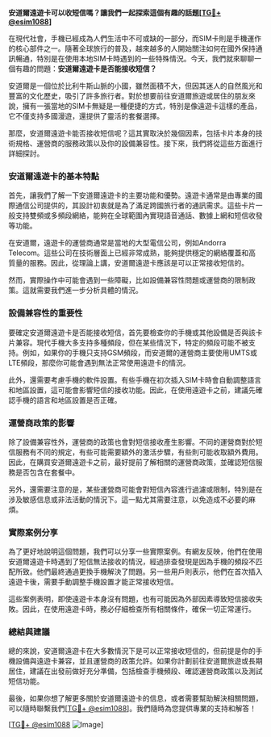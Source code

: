 **安道爾遠遊卡可以收短信嗎？讓我們一起探索這個有趣的話題[[TG💪+ @esim1088](https://t.me/s/esim1088)]**

在現代社會，手機已經成為人們生活中不可或缺的一部分，而SIM卡則是手機運作的核心部件之一。隨著全球旅行的普及，越來越多的人開始關注如何在國外保持通訊暢通，特別是在使用本地SIM卡時遇到的一些特殊情況。今天，我們就來聊聊一個有趣的問題：**安道爾遠遊卡是否能接收短信？**

安道爾是一個位於比利牛斯山脈的小國，雖然面積不大，但因其迷人的自然風光和豐富的文化歷史，吸引了許多旅行者。對於想要前往安道爾旅遊或居住的朋友來說，擁有一張當地的SIM卡無疑是一種便捷的方式，特別是像遠遊卡這樣的產品，它不僅支持多國漫遊，還提供了靈活的套餐選擇。

那麼，安道爾遠遊卡能否接收短信呢？這其實取決於幾個因素，包括卡片本身的技術規格、運營商的服務政策以及你的設備兼容性。接下來，我們將從這些方面進行詳細探討。

### 安道爾遠遊卡的基本特點

首先，讓我們了解一下安道爾遠遊卡的主要功能和優勢。遠遊卡通常是由專業的國際通信公司提供的，其設計初衷就是為了滿足跨國旅行者的通訊需求。這些卡片一般支持雙頻或多頻段網絡，能夠在全球範圍內實現語音通話、數據上網和短信收發等功能。

在安道爾，遠遊卡的運營商通常是當地的大型電信公司，例如Andorra Telecom。這些公司在技術層面上已經非常成熟，能夠提供穩定的網絡覆蓋和高質量的服務。因此，從理論上講，安道爾遠遊卡應該是可以正常接收短信的。

然而，實際操作中可能會遇到一些障礙，比如設備兼容性問題或運營商的限制政策。這就需要我們進一步分析具體的情況。

### 設備兼容性的重要性

要確定安道爾遠遊卡是否能接收短信，首先要檢查你的手機或其他設備是否與該卡片兼容。現代手機大多支持多種頻段，但在某些情況下，特定的頻段可能不被支持。例如，如果你的手機只支持GSM頻段，而安道爾的運營商主要使用UMTS或LTE頻段，那麼你可能會遇到無法正常使用遠遊卡的情況。

此外，還需要考慮手機的軟件設置。有些手機在初次插入SIM卡時會自動調整語言和地區設置，這可能會影響短信的接收功能。因此，在使用遠遊卡之前，建議先確認手機的語言和地區設置是否正確。

### 運營商政策的影響

除了設備兼容性外，運營商的政策也會對短信接收產生影響。不同的運營商對於短信服務有不同的規定，有些可能需要額外的激活步驟，有些則可能收取額外費用。因此，在購買安道爾遠遊卡之前，最好提前了解相關的運營商政策，並確認短信服務是否包含在套餐中。

另外，還需要注意的是，某些運營商可能會對短信內容進行過濾或限制，特別是在涉及敏感信息或非法活動的情況下。這一點尤其需要注意，以免造成不必要的麻煩。

### 實際案例分享

為了更好地說明這個問題，我們可以分享一些實際案例。有網友反映，他們在使用安道爾遠遊卡時遇到了短信無法接收的情況，經過排查發現是因為手機的頻段不匹配所致。他們最終通過更換手機解決了問題。另一些用戶則表示，他們在首次插入遠遊卡後，需要手動調整手機設置才能正常接收短信。

這些案例表明，即使遠遊卡本身沒有問題，也有可能因為外部因素導致短信接收失敗。因此，在使用遠遊卡時，務必仔細檢查所有相關條件，確保一切正常運行。

### 總結與建議

總的來說，安道爾遠遊卡在大多數情況下是可以正常接收短信的，但前提是你的手機設備與遠遊卡兼容，並且運營商的政策允許。如果你計劃前往安道爾旅遊或長期居住，建議在出發前做好充分準備，包括檢查手機頻段、確認運營商政策以及測試短信功能。

最後，如果你想了解更多關於安道爾遠遊卡的信息，或者需要幫助解決相關問題，可以隨時聯繫我們[[TG💪+ @esim1088](https://t.me/s/esim1088)]。我們隨時為您提供專業的支持和解答！

[[TG💪+ @esim1088](https://t.me/s/esim1088) ![Image](https://i.postimg.cc/4NQfJmqS/Snipaste-2025-05-13-00-14-12.png)]